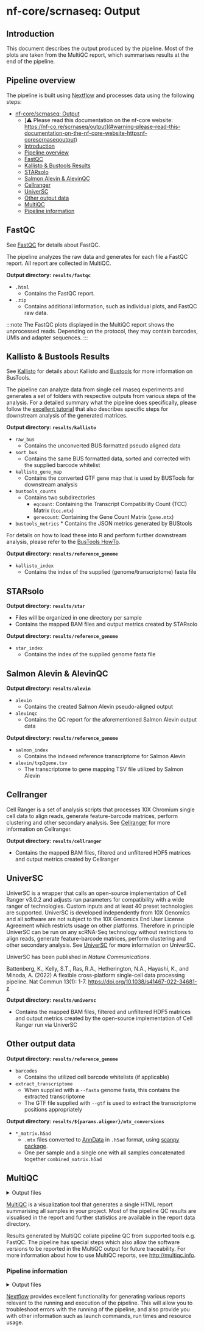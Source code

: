 # nf-core/scrnaseq: Output

## Introduction

This document describes the output produced by the pipeline. Most of the plots are taken from the MultiQC report, which summarises results at the end of the pipeline.

## Pipeline overview

The pipeline is built using [Nextflow](https://www.nextflow.io/) and processes data using the following steps:

- [nf-core/scrnaseq: Output](#nf-corescrnaseq-output)
  - [:warning: Please read this documentation on the nf-core website: https://nf-co.re/scrnaseq/output](#warning-please-read-this-documentation-on-the-nf-core-website-httpsnf-corescrnaseqoutput)
  - [Introduction](#introduction)
  - [Pipeline overview](#pipeline-overview)
  - [FastQC](#fastqc)
  - [Kallisto & Bustools Results](#kallisto--bustools-results)
  - [STARsolo](#starsolo)
  - [Salmon Alevin & AlevinQC](#salmon-alevin--alevinqc)
  - [Cellranger](#cellranger)
  - [UniverSC](#universc)
  - [Other output data](#other-output-data)
  - [MultiQC](#multiqc)
  - [Pipeline information](#pipeline-information)

## FastQC

See [FastQC](https://www.bioinformatics.babraham.ac.uk/projects/fastqc) for details about FastQC.

The pipeline analyzes the raw data and generates for each file a FastQC report. All report are collected in MultiQC.

**Output directory: `results/fastqc`**

- `.html`
  - Contains the FastQC report.
- `.zip`
  - Contains additional information, such as individual plots, and FastQC raw data.

:::note
The FastQC plots displayed in the MultiQC report shows the unprocessed reads. Depending on the protocol,
they may contain barcodes, UMIs and adapter sequences.
:::

## Kallisto & Bustools Results

See [Kallisto](https://pachterlab.github.io/kallisto/about) for details about Kallisto and [Bustools](https://bustools.github.io/) for more information on BusTools.

The pipeline can analyze data from single cell rnaseq experiments and generates a set of folders with respective outputs from various steps of the analysis. For a detailed summary what the pipeline does specifically, please follow the [excellent tutorial](https://www.kallistobus.tools/getting_started.html) that also describes specific steps for downstream analysis of the generated matrices.

**Output directory: `results/kallisto`**

- `raw_bus`
  - Contains the unconverted BUS formatted pseudo aligned data
- `sort_bus`
  - Contains the same BUS formatted data, sorted and corrected with the supplied barcode whitelist
- `kallisto_gene_map`
  - Contains the converted GTF gene map that is used by BUSTools for downstream analysis
- `bustools_counts`
  - Contains two subdirectories
    - `eqcount`: Containing the Transcript Compatibility Count (TCC) Matrix (`tcc.mtx`)
    - `genecount`: Containing the Gene Count Matrix (`gene.mtx`)
- `bustools_metrics` \* Contains the JSON metrics generated by BUStools

For details on how to load these into R and perform further downstream analysis, please refer to the [BusTools HowTo](https://github.com/BUStools/getting_started/blob/master/getting_started.ipynb).

**Output directory: `results/reference_genome`**

- `kallisto_index`
  - Contains the index of the supplied (genome/transcriptome) fasta file

## STARsolo

**Output directory: `results/star`**

- Files will be organized in one directory per sample
- Contains the mapped BAM files and output metrics created by STARsolo

**Output directory: `results/reference_genome`**

- `star_index`
  - Contains the index of the supplied genome fasta file

## Salmon Alevin & AlevinQC

**Output directory: `results/alevin`**

- `alevin`
  - Contains the created Salmon Alevin pseudo-aligned output
- `alevinqc`
  - Contains the QC report for the aforementioned Salmon Alevin output data

**Output directory: `results/reference_genome`**

- `salmon_index`
  - Contains the indexed reference transcriptome for Salmon Alevin
- `alevin/txp2gene.tsv`
  - The transcriptome to gene mapping TSV file utilized by Salmon Alevin

## Cellranger

Cell Ranger is a set of analysis scripts that processes 10X Chromium single cell data to align reads, generate feature-barcode matrices, perform clustering and other secondary analysis. See [Cellranger](https://support.10xgenomics.com/single-cell-gene-expression/software/pipelines/latest/what-is-cell-ranger) for more information on Cellranger.

**Output directory: `results/cellranger`**

- Contains the mapped BAM files, filtered and unfiltered HDF5 matrices and output metrics created by Cellranger

## UniverSC

UniverSC is a wrapper that calls an open-source implementation of Cell Ranger v3.0.2 and adjusts run parameters for compatibility with a wide ranger of technologies.
Custom inputs and at least 40 preset technologies are supported. UniverSC is developed independently from 10X Genomics and all software are not subject
to the 10X Genomics End User License Agreement which restricts usage on other platforms. Therefore in principle UniverSC can be run on any scRNA-Seq technology
without restrictions to align reads, generate feature-barcode matrices, perform clustering and other secondary analysis.
See [UniverSC](https://github.com/minoda-lab/universc) for more information on UniverSC.

UniverSC has been published in _Nature Communications_.

Battenberg, K., Kelly, S.T., Ras, R.A., Hetherington, N.A., Hayashi, K., and Minoda, A. (2022) A flexible cross-platform single-cell data processing pipeline. Nat Commun 13(1): 1-7. https://doi.org/10.1038/s41467-022-34681-z

**Output directory: `results/universc`**

- Contains the mapped BAM files, filtered and unfiltered HDF5 matrices and output metrics created by the open-source implementation of Cell Ranger run via UniverSC

## Other output data

**Output directory: `results/reference_genome`**

- `barcodes`
  - Contains the utilized cell barcode whitelists (if applicable)
- `extract_transcriptome`
  - When supplied with a `--fasta` genome fasta, this contains the extracted transcriptome
  - The GTF file supplied with `--gtf` is used to extract the transcriptome positions appropriately

**Output directory: `results/${params.aligner}/mtx_conversions`**

- `*_matrix.h5ad`
  - `.mtx` files converted to [AnnData](https://anndata.readthedocs.io/en/latest/) in `.h5ad` format, using [scanpy package](https://scanpy.readthedocs.io/en/stable/).
  - One per sample and a single one with all samples concatenated together `combined_matrix.h5ad`

## MultiQC

<details markdown="1">
<summary>Output files</summary>

- `multiqc/`
  - `multiqc_report.html`: a standalone HTML file that can be viewed in your web browser.
  - `multiqc_data/`: directory containing parsed statistics from the different tools used in the pipeline.
  - `multiqc_plots/`: directory containing static images from the report in various formats.

</details>

[MultiQC](http://multiqc.info) is a visualization tool that generates a single HTML report summarising all samples in your project. Most of the pipeline QC results are visualised in the report and further statistics are available in the report data directory.

Results generated by MultiQC collate pipeline QC from supported tools e.g. FastQC. The pipeline has special steps which also allow the software versions to be reported in the MultiQC output for future traceability. For more information about how to use MultiQC reports, see <http://multiqc.info>.

### Pipeline information

<details markdown="1">
<summary>Output files</summary>

- `pipeline_info/`
  - Reports generated by Nextflow: `execution_report.html`, `execution_timeline.html`, `execution_trace.txt` and `pipeline_dag.dot`/`pipeline_dag.svg`.
  - Reports generated by the pipeline: `pipeline_report.html`, `pipeline_report.txt` and `software_versions.yml`. The `pipeline_report*` files will only be present if the `--email` / `--email_on_fail` parameter's are used when running the pipeline.
  - Reformatted samplesheet files used as input to the pipeline: `samplesheet.valid.csv`.
  - Parameters used by the pipeline run: `params.json`.

</details>

[Nextflow](https://www.nextflow.io/docs/latest/tracing.html) provides excellent functionality for generating various reports relevant to the running and execution of the pipeline. This will allow you to troubleshoot errors with the running of the pipeline, and also provide you with other information such as launch commands, run times and resource usage.
